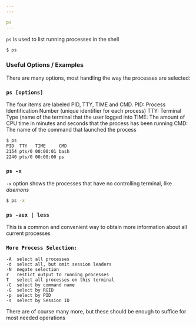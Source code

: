 ```yaml
---
---

ps
---
```


`ps` is used to list running processes in the shell

~~~ bash
$ ps
~~~

<!--more-->

### Useful Options / Examples
There are many options, most handling the way the processes are selected:

### `ps [options]`

The four items are labeled PID, TTY, TIME and CMD. 
PID: Process Identification Number (unique identifier for each process)
TTY: Terminal Type (name of the terminal that the user logged into
TIME: The amount of CPU time in minutes and seconds that the process has been running
CMD: The name of the command that launched the process

~~~ bash
$ ps 
PID  TTY   TIME     CMD
2154 pts/0 00:00:01 bash
2240 pts/0 00:00:00 ps
~~~

### `ps -x` 

`-x` option shows the processes that have no controlling terminal, like *daemons*

~~~ bash
$ ps -x
~~~


### `ps -aux | less`

This is a common and convenient way to obtain more information about all current processes


###  `More Process Selection:`
	-A 	select all processes
	-d	select all, but omit session leaders
	-N	negate selection
	r	restict output to running processes
	T	select all processes on this terminal
	-C	select by command name
	-G	select by RGID
	-p	select by PID
	-s	select by Session ID

There are of course many more, but these should be enough to suffice for most needed operations

































































































































































































































































































































































